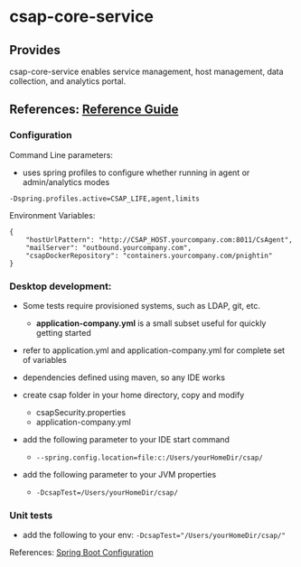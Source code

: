
# csap-core-service

## Provides
csap-core-service enables service management, host management, data collection, and analytics portal.

References: [Reference Guide](https://github.com/csap-platform/csap-core/wiki)
 -

### Configuration

Command Line parameters: 
- uses spring profiles to configure whether running in agent or admin/analytics modes
```
-Dspring.profiles.active=CSAP_LIFE,agent,limits
```
 

Environment Variables:
```
{
	"hostUrlPattern": "http://CSAP_HOST.yourcompany.com:8011/CsAgent",
	"mailServer": "outbound.yourcompany.com",
	"csapDockerRepository": "containers.yourcompany.com/pnightin"
}
```



### Desktop development:
- Some tests require provisioned systems, such as LDAP, git, etc.
	- **application-company.yml**  is a small subset useful for quickly getting started
- refer to application.yml and application-company.yml for complete set of variables

- dependencies defined using maven, so any IDE works  
- create csap folder in your home directory, copy and modify
	- csapSecurity.properties
	- application-company.yml
- add the following parameter to your IDE start command 
	- ```--spring.config.location=file:c:/Users/yourHomeDir/csap/```
- add the following parameter to your JVM properties
	- ```-DcsapTest=/Users/yourHomeDir/csap/```

### Unit tests
- add the following to your env: ```-DcsapTest="/Users/yourHomeDir/csap/"```


References: [Spring Boot Configuration](https://docs.spring.io/spring-boot/docs/current/reference/html/boot-features-external-config.html)
